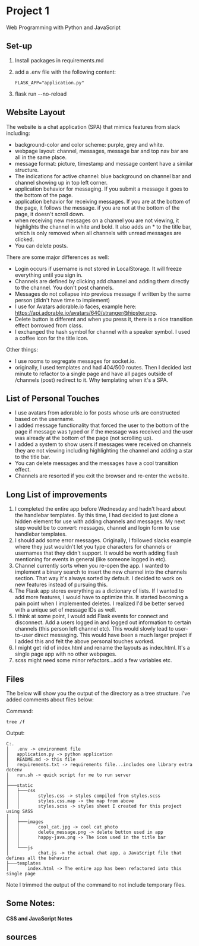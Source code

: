 # Project 1

Web Programming with Python and JavaScript

## Set-up

1. Install packages in requirements.md
2. add a .env file with the following content:

    ```
    FLASK_APP="application.py"
    ```

3. flask run --no-reload

## Website Layout

The website is a chat application (SPA) that mimics features from slack including:
* background-color and color scheme: purple, grey and white.
* webpage layout: channel, messages, message bar and top nav bar are all in the same place.
* message format: picture, timestamp and message content have a similar structure.
* The indications for active channel: blue background on channel bar and channel showing up in top left
corner.
* application behavior for messaging.  If you submit a message it goes to the bottom of the page.
* application behavior for receiving messages.  If you are at the bottom of the page, it follows the message.
if you are not at the bottom of the page, it doesn't scroll down.
* when receiving new messages on a channel you are not viewing, it highlights the channel in white and bold.
It also adds an * to the title bar, which is only removed when all channels with unread messages are clicked. 
* You can delete posts.

There are some major differences as well:
* Login occurs if username is not stored in LocalStorage.  It will freeze everything until you sign in.
* Channels are defined by clicking add channel and adding them directly to the channel.  You don't post channels.
* Messages do not collapse into previous message if written by the same person (didn't have time to implement)
* I use for Avatars adorable.io faces, example here: https://api.adorable.io/avatars/640/stranger@hipster.png.
* Delete button is different and when you press it, there is a nice transition effect borrowed from class.
* I exchanged the hash symbol for channel with a speaker symbol.  I used a coffee icon for the title icon.

Other things:
* I use rooms to segregate messages for socket.io.
* originally, I used templates and had 404/500 routes.  Then I decided last minute to refactor to a single page
and have all pages outside of /channels (post) redirect to it.  Why templating when it's a SPA.

## List of Personal Touches
* I use avatars from adorable.io for posts whose urls are constructed based on the username.
* I added message functionality that forced the user to the bottom of the page if message was typed or 
if the message was received and the user was already at the bottom of the page (not scrolling up).
* I added a system to show users if messages were received on channels they are not viewing including
highlighting the channel and adding a star to the title bar.
* You can delete messages and the messages have a cool transition effect.
* Channels are resorted if you exit the browser and re-enter the website.

## Long List of improvements

1. I completed the entire app before Wednesday and hadn't heard about the handlebar templates.  By this time,
I had decided to just clone a hidden element for use with adding channels and messages.  My next step would
be to convert: messages, channel and login form to use handlebar templates.
2. I should add some error messages.  Originally, I followed slacks example where they just wouldn't let you type
characters for channels or usernames that they didn't support.  It would be worth adding flash mentioning for
events in general (like someone logged in etc).
3. Channel currently sorts when you re-open the app.  I wanted to implement a binary search to insert the new
channel into the channels section.  That way it's always sorted by default.  I decided to work on new features
instead of pursuing this.
4. The Flask app stores everything as a dictionary of lists.  If I wanted to add more features, I would have to
optimize this.  It started becoming a pain point when I implemented deletes.  I realized I'd be better served with
a unique set of message IDs as well.
5. I think at some point, I would add Flask events for connect and disconnect.  Add a users logged in and 
logged out information to certain channels (this person left channel etc).  This would slowly lead to user-to-user
direct messaging.  This would have been a much larger project if I added this and felt the above personal touches
worked.
6. I might get rid of index.html and rename the layouts as  index.html.  It's a single page app with no other
webpages.
7. scss might need some minor refactors...add a few variables etc.

## Files 
The below will show you the output of the directory as a tree structure.  I've added comments about files below:

Command:

```tree /f```

Output:
```
C:.
│   .env -> environment file
│   application.py -> python application
│   README.md -> this file
│   requirements.txt -> requirements file...includes one library extra dotenv
│   run.sh -> quick script for me to run server
│
├───static
│   ├───css
│   │       styles.css -> styles compiled from styles.scss
│   │       styles.css.map -> the map from above
│   │       styles.scss -> styles sheet I created for this project using SASS
│   │
│   ├───images
│   │       cool_cat.jpg -> cool cat photo
│   │       delete_message.png -> delete button used in app
│   │       happy-java.png -> The icon used in the title bar
│   │
│   └───js
│           chat.js -> the actual chat app, a JavaScript file that defines all the behavior
├───templates
│       index.html -> The entire app has been refactored into this single page

```

Note I trimmed the output of the command to not include temporary files.


## Some Notes:

#### CSS and JavaScript Notes

## sources

